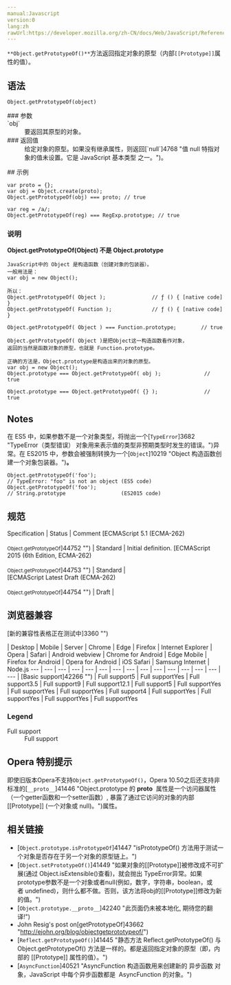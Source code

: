 ```yaml
---
manual:Javascript
version:0
lang:zh
rawUrl:https://developer.mozilla.org/zh-CN/docs/Web/JavaScript/Reference/Global_Objects/Object/getPrototypeOf
---
```






`**Object.getPrototypeOf()**`方法返回指定对象的原型（内部`[[Prototype]]`属性的值）。


## 语法<a name="语法"></a>

```
Object.getPrototypeOf(object)

```
<dl><dt id=''>
### 参数<a name="参数"></a>
</dt><dt id=''>`obj`</dt><dd>要返回其原型的对象。</dd><dt id=''>
### 返回值<a name="返回值"></a>
</dt><dd>给定对象的原型。如果没有继承属性，则返回[`null`]4768 "值 null 特指对象的值未设置。它是 JavaScript 基本类型 之一。")。</dd></dl>
## 示例<a name="Examples"></a>

```
var proto = {};
var obj = Object.create(proto);
Object.getPrototypeOf(obj) === proto; // true

var reg = /a/;
Object.getPrototypeOf(reg) === RegExp.prototype; // true
```

### 说明<a name="说明"></a>


**Object.getPrototypeOf(Object) 不是 Object.prototype**



```
JavaScript中的 Object 是构造函数（创建对象的包装器）。
一般用法是：
var obj = new Object();

所以：
Object.getPrototypeOf( Object );               // ƒ () { [native code] }
Object.getPrototypeOf( Function );             // ƒ () { [native code] }

Object.getPrototypeOf( Object ) === Function.prototype;        // true

Object.getPrototypeOf( Object )是把Object这一构造函数看作对象，
返回的当然是函数对象的原型，也就是 Function.prototype。

正确的方法是，Object.prototype是构造出来的对象的原型。
var obj = new Object();
Object.prototype === Object.getPrototypeOf( obj );              // true

Object.prototype === Object.getPrototypeOf( {} );               // true
```




## Notes<a name="Notes"></a>


在 ES5 中，如果参数不是一个对象类型，将抛出一个[`TypeError`]3682 "TypeError（类型错误） 对象用来表示值的类型非预期类型时发生的错误。")异常。在 ES2015 中，参数会被强制转换为一个[`Object`]10219 "Object 构造函数创建一个对象包装器。")**。**


```
Object.getPrototypeOf('foo');
// TypeError: "foo" is not an object (ES5 code)
Object.getPrototypeOf('foo');
// String.prototype                  (ES2015 code)
```





## 规范<a name="规范"></a>

Specification | Status | Comment 
[ECMAScript 5.1 (ECMA-262)<br></br><small>Object.getPrototypeOf</small>]44752 "") | Standard | Initial definition. 
[ECMAScript 2015 (6th Edition, ECMA-262)<br></br><small>Object.getPrototypeOf</small>]44753 "") | Standard |  
[ECMAScript Latest Draft (ECMA-262)<br></br><small>Object.getPrototypeOf</small>]44754 "") | Draft |  


## 浏览器兼容<a name="浏览器兼容"></a>
[新的兼容性表格正在测试中<i></i>]3360 "")

 | <abbr>Desktop<i></i></abbr> | <abbr>Mobile<i></i></abbr> | <abbr>Server<i></i></abbr> 
 | <abbr>Chrome<i></i></abbr> | <abbr>Edge<i></i></abbr> | <abbr>Firefox<i></i></abbr> | <abbr>Internet Explorer<i></i></abbr> | <abbr>Opera<i></i></abbr> | <abbr>Safari<i></i></abbr> | <abbr>Android webview<i></i></abbr> | <abbr>Chrome for Android<i></i></abbr> | <abbr>Edge Mobile<i></i></abbr> | <abbr>Firefox for Android<i></i></abbr> | <abbr>Opera for Android<i></i></abbr> | <abbr>iOS Safari<i></i></abbr> | <abbr>Samsung Internet<i></i></abbr> | <abbr>Node.js<i></i></abbr> 
 ---  |  ---  |  ---  |  ---  |  ---  |  ---  |  ---  |  ---  |  ---  |  ---  |  ---  |  ---  |  ---  |  ---  |  ---  | 
[Basic support]42266 "") | <abbr>Full support</abbr>5 | <abbr>Full support</abbr>Yes | <abbr>Full support</abbr>3.5 | <abbr>Full support</abbr>9 | <abbr>Full support</abbr>12.1 | <abbr>Full support</abbr>5 | <abbr>Full support</abbr>Yes | <abbr>Full support</abbr>Yes | <abbr>Full support</abbr>Yes | <abbr>Full support</abbr>4 | <abbr>Full support</abbr>Yes | <abbr>Full support</abbr>Yes | <abbr>Full support</abbr>Yes | <abbr>Full support</abbr>Yes 


### Legend<a name="Legend"></a>
<dl><dt id=''><abbr>Full support</abbr></dt><dd>Full support</dd></dl>

## Opera 特别提示<a name="Opera_特别提示"></a>


即使旧版本Opera不支持`Object.getPrototypeOf()`，Opera 10.50之后还支持非标准的[`__proto__`]41446 "Object.prototype 的 __proto__  属性是一个访问器属性（一个getter函数和一个setter函数）, 暴露了通过它访问的对象的内部[[Prototype]] (一个对象或 null)。")属性。


## 相关链接<a name="See_also"></a>

* [`Object.prototype.isPrototypeOf`]41447 "isPrototypeOf() 方法用于测试一个对象是否存在于另一个对象的原型链上。")
* [`Object.setPrototypeOf()`]41449 "如果对象的[[Prototype]]被修改成不可扩展(通过 Object.isExtensible()查看)，就会抛出 TypeError异常。如果prototype参数不是一个对象或者null(例如，数字，字符串，boolean，或者 undefined)，则什么都不做。否则，该方法将obj的[[Prototype]]修改为新的值。")
* [`Object.prototype.__proto__`]42240 "此页面仍未被本地化, 期待您的翻译!")
* John Resig&#39;s post on[getPrototypeOf]43662 "http://ejohn.org/blog/objectgetprototypeof/")
* [`Reflect.getPrototypeOf()`]41445 "静态方法 Reflect.getPrototypeOf() 与 Object.getPrototypeOf() 方法是一样的。都是返回指定对象的原型（即，内部的 [[Prototype]] 属性的值）。")
* [`AsyncFunction`]40521 "AsyncFunction 构造函数用来创建新的 异步函数 对象，JavaScript 中每个异步函数都是  AsyncFunction 的对象。")



